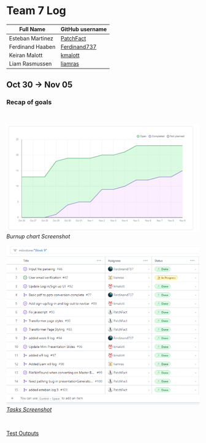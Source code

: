 # Team 7 Log

| Full Name        | GitHub username                                 |
| ---------------- | ----------------------------------------------- |
| Esteban Martinez | [PatchFact](https://github.com/PatchFact)       |
| Ferdinand Haaben | [Ferdinand737](https://github.com/Ferdinand737) |
| Keiran Malott    | [kmalott](https://github.com/kmalott)           |
| Liam Rasmussen   | [liamras](https://github.com/liamras)           |

## Oct 30 -> Nov 05

### Recap of goals
<br>

![table-screenshot](../../img/burnup-9.png)
<br>
_Burnup chart Screenshot_

![table-screenshot](../../img/table-9.png)
<br>
[_Tasks Screenshot_](https://github.com/orgs/COSC-499-W2023/projects/1/views/8?filterQuery=milestone%3A%22Week+9%22+)

<br>

[Test Outputs](https://github.com/COSC-499-W2023/year-long-project-team-7/actions)

